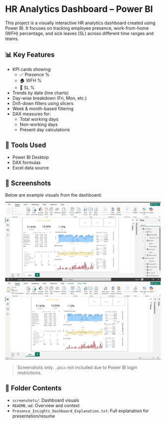 # HR Analytics Dashboard – Power BI

This project is a visually interactive HR analytics dashboard created using Power BI. It focuses on tracking employee presence, work-from-home (WFH) percentage, and sick leaves (SL) across different time ranges and teams.

## 📊 Key Features

- KPI cards showing:
  - ✅ Presence %
  - 🏠 WFH %
  - 🤧 SL %
- Trends by date (line charts)
- Day-wise breakdown (Fri, Mon, etc.)
- Drill-down filters using slicers
- Week & month-based filtering
- DAX measures for:
  - Total working days
  - Non-working days
  - Present day calculations

## 🧮 Tools Used

- Power BI Desktop
- DAX formulas
- Excel data source

## 📌 Screenshots

Below are example visuals from the dashboard:

![Presence Dashboard](./screenshots/dashboard1.png)
![WFH & SL](./screenshots/dashboard2.png)

> Screenshots only. `.pbix` not included due to Power BI login restrictions.

## 📁 Folder Contents

- `screenshots/`: Dashboard visuals
- `README.md`: Overview and context
- `Presence_Insights_Dashboard_Explanation.txt`: Full explanation for presentation/resume
